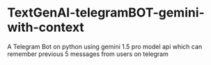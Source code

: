 # TextGenAI-telegramBOT-gemini-with-context
A Telegram Bot on python using gemini 1.5 pro model api which can remember previous 5 messages from users on telegram
